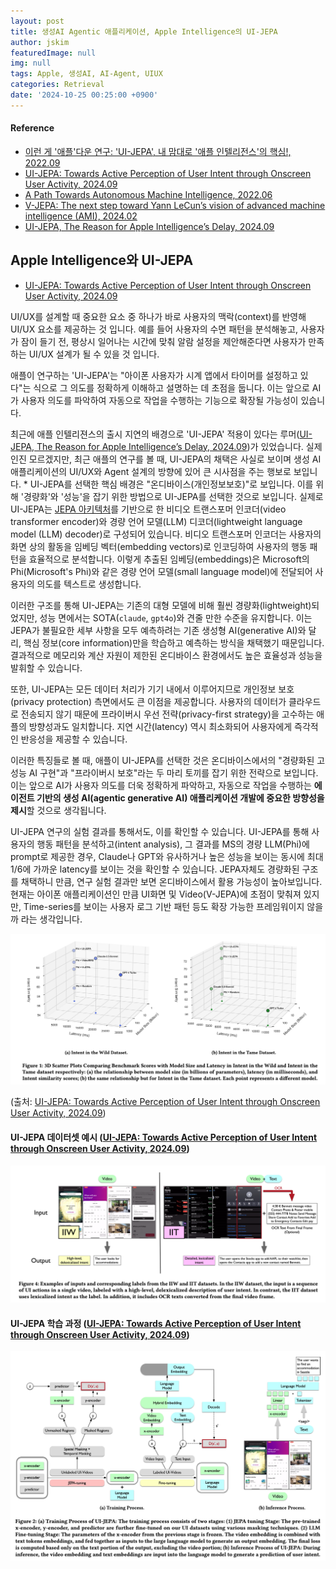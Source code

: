 ```yaml
---
layout: post
title: 생성AI Agentic 애플리케이션, Apple Intelligence의 UI-JEPA
author: jskim
featuredImage: null
img: null
tags: Apple, 생성AI, AI-Agent, UIUX
categories: Retrieval
date: '2024-10-25 00:25:00 +0900'
---
```


#### Reference
- [이런 게 '애플'다운 연구: 'UI-JEPA', 내 맘대로 '애플 인텔리전스'의 핵심!, 2022.09](https://turingpost.co.kr/p/ui-jepa-apple-intelligence)
- [UI-JEPA: Towards Active Perception of User Intent through Onscreen User Activity, 2024.09](https://machinelearning.apple.com/research/ui-intent)
- [A Path Towards Autonomous Machine Intelligence, 2022.06](https://openreview.net/pdf?id=BZ5a1r-kVsf)
- [V-JEPA: The next step toward Yann LeCun’s vision of advanced machine intelligence (AMI), 2024.02](https://ai.meta.com/blog/v-jepa-yann-lecun-ai-model-video-joint-embedding-predictive-architecture/)
- [UI-JEPA, The Reason for Apple Intelligence’s Delay, 2024.09](https://medium.com/@ignacio.de.gregorio.noblejas/ui-jepa-the-reason-for-apple-intelligences-delay-4915f319095a)


## Apple Intelligence와 UI-JEPA

- [UI-JEPA: Towards Active Perception of User Intent through Onscreen User Activity, 2024.09](https://machinelearning.apple.com/research/ui-intent)

UI/UX를 설계할 때 중요한 요소 중 하나가 바로 사용자의 맥락(context)를 반영해 UI/UX 요소를 제공하는 것 입니다. 예를 들어 사용자의 수면 패턴을 분석해놓고, 사용자가 잠이 들기 전, 평상시 일어나는 시간에 맞춰 알람 설정을 제안해준다면 사용자가 만족하는 UI/UX 설계가 될 수 있을 것 입니다.

애플이 연구하는 'UI-JEPA'는 "아이폰 사용자가 시계 앱에서 타이머를 설정하고 있다"는 식으로 그 의도를 정확하게 이해하고 설명하는 데 초점을 둡니다. 이는 앞으로 AI가 사용자 의도를 파악하여 자동으로 작업을 수행하는 기능으로 확장될 가능성이 있습니다.

최근에 애플 인텔리젼스의 출시 지연의 배경으로 'UI-JEPA' 적용이 있다는 루머([UI-JEPA, The Reason for Apple Intelligence’s Delay, 2024.09](https://medium.com/@ignacio.de.gregorio.noblejas/ui-jepa-the-reason-for-apple-intelligences-delay-4915f319095a))가 있었습니다. 실제인진 모르겠지만, 최근 애플의 연구를 볼 때, UI-JEPA의 채택은 사실로 보이며 생성 AI 애플리케이션의 UI/UX와 Agent 설계의 방향에 있어 큰 시사점을 주는 행보로 보입니다.
* 
UI-JEPA를 선택한 핵심 배경은 "온디바이스(개인정보보호)"로 보입니다. 이를 위해 '경량화'와 '성능'을 잡기 위한 방법으로 UI-JEPA를 선택한 것으로 보입니다. 
실제로 UI-JEPA는 [JEPA 아키텍처](https://openreview.net/pdf?id=BZ5a1r-kVsf)를 기반으로 한 비디오 트랜스포머 인코더(video transformer encoder)와 경량 언어 모델(LLM) 디코더(lightweight language model (LLM) decoder)로 구성되어 있습니다. 비디오 트랜스포머 인코더는 사용자의 화면 상의 활동을 임베딩 벡터(embedding vectors)로 인코딩하여 사용자의 행동 패턴을 효율적으로 분석합니다. 이렇게 추출된 임베딩(embeddings)은 Microsoft의 Phi(Microsoft's Phi)와 같은 경량 언어 모델(small language model)에 전달되어 사용자의 의도를 텍스트로 생성합니다.

이러한 구조를 통해 UI-JEPA는 기존의 대형 모델에 비해 훨씬 경량화(lightweight)되었지만, 성능 면에서는 SOTA(`claude`, `gpt4o`)와 견줄 만한 수준을 유지합니다. 이는 JEPA가 불필요한 세부 사항을 모두 예측하려는 기존 생성형 AI(generative AI)와 달리, 핵심 정보(core information)만을 학습하고 예측하는 방식을 채택했기 때문입니다. 결과적으로 메모리와 계산 자원이 제한된 온디바이스 환경에서도 높은 효율성과 성능을 발휘할 수 있습니다.

또한, UI-JEPA는 모든 데이터 처리가 기기 내에서 이루어지므로 개인정보 보호(privacy protection) 측면에서도 큰 이점을 제공합니다. 사용자의 데이터가 클라우드로 전송되지 않기 때문에 프라이버시 우선 전략(privacy-first strategy)을 고수하는 애플의 방향성과도 일치합니다. 지연 시간(latency) 역시 최소화되어 사용자에게 즉각적인 반응성을 제공할 수 있습니다.

이러한 특징들로 볼 때, 애플이 UI-JEPA를 선택한 것은 온디바이스에서의 "경량화된 고성능 AI 구현"과 "프라이버시 보호"라는 두 마리 토끼를 잡기 위한 전략으로 보입니다. 이는 앞으로 AI가 사용자 의도를 더욱 정확하게 파악하고, 자동으로 작업을 수행하는 **에이전트 기반의 생성 AI(agentic generative AI) 애플리케이션 개발에 중요한 방향성을 제시**할 것으로 생각됩니다.

UI-JEPA 연구의 실험 결과를 통해서도, 이를 확인할 수 있습니다.
UI-JEPA를 통해 사용자의 행동 패턴을 분석하고(intent analysis), 그 결과를 MS의 경량 LLM(Phi)에 prompt로 제공한 경우, Claude나 GPT와 유사하거나 높은 성능을 보이는 동시에 최대 1/6에 가까운 latency를 보이는 것을 확인할 수 있습니다. JEPA자체도 경량화된 구조를 채택하니 만큼, 연구 실험 결과만 보면 온디바이스에서 활용 가능성이 높아보입니다. 현재는 아이폰 애플리케이션인 만큼 UI화면 및 Video(V-JEPA)에 초점이 맞춰져 있지만, Time-series를 보이는 사용자 로그 기반 패턴 등도 확장 가능한 프레임워이지 않을 까 라는 생각입니다.

<img src="../assets/img/genai_ux/UI_JEPA_PERFORMANCE.png" alt="Wrong Path">

(출처: [UI-JEPA: Towards Active Perception of User Intent through Onscreen User Activity, 2024.09](https://machinelearning.apple.com/research/ui-intent))

#### UI-JEPA 데이터셋 예시 ([UI-JEPA: Towards Active Perception of User Intent through Onscreen User Activity, 2024.09](https://machinelearning.apple.com/research/ui-intent))

<img src="../assets/img/genai_ux/UI_JEPA_dataset.png" alt="Wrong Path">

#### UI-JEPA 학습 과정 ([UI-JEPA: Towards Active Perception of User Intent through Onscreen User Activity, 2024.09](https://machinelearning.apple.com/research/ui-intent))

<img src="../assets/img/genai_ux/UI_JEPA_TRAIN_PROCESS.png" alt="Wrong Path">

